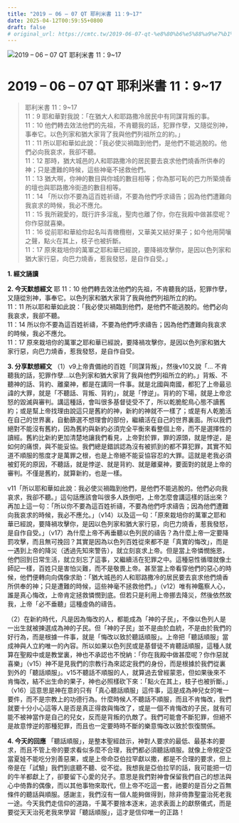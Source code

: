 ```yaml
---
title: "2019 – 06 – 07 QT 耶利米書 11：9~17"
date: 2025-04-12T00:59:55+0800
draft: false
# original_url: https://cmtc.tw/2019-06-07-qt-%e8%80%b6%e5%88%a9%e7%b1%b3%e6%9b%b8-11%ef%bc%9a917
---
```


![2019 – 06 – 07 QT 耶利米書 11：9\~17](/images/qt.jpg   "2019 – 06 – 07 QT 耶利米書 11：9\~17")

# 2019 – 06 – 07 QT 耶利米書 11：9\~17

> 耶利米書 11：9\~17  
> 11：9 耶和華對我說：「在猶大人和耶路撒冷居民中有同謀背叛的事。  
> 11：10 他們轉去效法他們的先祖，不肯聽我的話，犯罪作孽，又隨從別神，事奉它。以色列家和猶大家背了我與他們列祖所立的約。」  
> 11：11 所以耶和華如此說：「我必使災禍臨到他們，是他們不能逃脫的。他們必向我哀求，我卻不聽。  
> 11：12 那時，猶大城邑的人和耶路撒冷的居民要去哀求他們燒香所供奉的神；只是遭難的時候，這些神毫不拯救他們。  
> 11：13 猶大啊，你神的數目與你城的數目相等；你為那可恥的巴力所築燒香的壇也與耶路撒冷街道的數目相等。  
> 11：14 「所以你不要為這百姓祈禱，不要為他們呼求禱告；因為他們遭難向我哀求的時候，我必不應允。  
> 11：15 我所親愛的，既行許多淫亂，聖肉也離了你，你在我殿中做甚麼呢？你作惡就喜樂。  
> 11：16 從前耶和華給你起名叫青橄欖樹，又華美又結好果子；如今他用鬨嚷之聲，點火在其上，枝子也被折斷。  
> 11：17 原來栽培你的萬軍之耶和華已經說，要降禍攻擊你，是因以色列家和猶大家行惡，向巴力燒香，惹我發怒，是自作自受。」

**1. 經文誦讀**

**2.  今天默想經文**
耶 11：10 他們轉去效法他們的先祖，不肯聽我的話，犯罪作孽，又隨從別神，事奉它。以色列家和猶大家背了我與他們列祖所立的約。  
11：11 所以耶和華如此說：「我必使災禍臨到他們，是他們不能逃脫的。他們必向我哀求，我卻不聽。  
11：14 所以你不要為這百姓祈禱，不要為他們呼求禱告；因為他們遭難向我哀求的時候，我必不應允。  
11：17 原來栽培你的萬軍之耶和華已經說，要降禍攻擊你，是因以色列家和猶大家行惡，向巴力燒香，惹我發怒，是自作自受。

**3. 分享默想經文**
（1）v9上帝責備祂的百姓「同謀背叛」，然後v10又說「… 不肯聽我的話，犯罪作孽…以色列家和猶大家背了我與他們列祖所立的約。」背叛、不聽神的話、背約、離棄神，都是在講同一件事。就是北國與南國，都犯了上帝最忌諱的大罪，就是「不聽話、背叛、背約」，就是「悖逆」。背約的下場，就是上帝忿怒的毀滅與審判。講這種話，會叫很多基督徒受不了，所以乾脆鴕鳥心態不讀舊約；或是幫上帝找理由說這只是舊約的神，新約的神就不一樣了；或是有人乾脆活在自己的世界裏，自動篩選不想理會的部份，繼續活在自己的世界裏面。所以我們絕對不能沒有舊約，因為舊約與新約必須完全平衡來看整個上帝，而不是選擇性的讀經。舊約比新約更加清楚地讓我們看見，上帝對於罪，罪的源頭，就是悖逆，是如何的痛恨，與不能妥協。我們總是錯誤認為沒有被抓到的都不算犯罪，其實不知道不順服的態度才是萬罪之根，也是上帝絕不能妥協容忍的大罪。這就是老我必須被釘死的原因，不聽話，就是悖逆、就是背約、就是離棄神，要面對的就是上帝的審判。不僅是舊約，就算新約，也是一樣。

v11「所以耶和華如此說：我必使災禍臨到他們，是他們不能逃脫的。他們必向我哀求，我卻不聽。」這句話應該會叫很多人跌倒吧，上帝怎麼會講這樣的話出來？再加上這一句：「所以你不要為這百姓祈禱，不要為他們呼求禱告；因為他們遭難向我哀求的時候，我必不應允。」（v14）以及這一句：「原來栽培你的萬軍之耶和華已經說，要降禍攻擊你，是因以色列家和猶大家行惡，向巴力燒香，惹我發怒，是自作自受。」（v17）為什麼上帝不再垂聽以色列民的禱告？為什麼上帝一定要降罰攻擊，而且無可挽回？其實是因為以色列百姓從來都不是「真實的悔改」，而是一遇到上帝的降災（透過先知來警告），就立刻哀求上帝。但是當上帝憐憫施恩，他們回到日常生活，就立刻忘了這事，又繼續活在犯罪之中。這種惡性循環就像土師記一樣，百姓只是害怕災難，而不是敬畏上帝。甚至當上帝看穿他們的惡心的時候，他們便轉向向偶像求助：「猶大城邑的人和耶路撒冷的居民要去哀求他們燒香所供奉的神；只是遭難的時候，這些神毫不拯救他們。」（v12）唯有神鑑察人心，誰是真心悔改，上帝肯定拯救憐憫到底。但若只是利用上帝挪去降災，然後依然故我，上帝「必不垂聽」這種虛偽的禱告。

（2）在新約時代，凡是因為悔改的人，都能成為「神的子民」，不像以色列人是一出生就被揀選成為神的子民。但「神的子民」並不是由於血統，不是由於我們的好行為，而是根據一件事，就是「悔改以致於聽話順服」。上帝把「聽話順服」當成神與人立約唯一的內容。所以如果以色列民或是基督徒不肯聽話順服，這種人就算在聖殿中或是教堂裏，神也不承認也不悅納：「你在我殿中做甚麼呢？你作惡就喜樂」（v15）神不是見我們的宗教行為來認定我們的身份，而是根據於我們從裏到外的「聽話順服」。v15不聽話不順服的人，就算過去曾經蒙恩，但如果後來不肯悔改，結不出生命的果子，神也必照樣砍下來：「點火在其上，枝子也被折斷。」（v16）這意思是神在意的只有「真心聽話順服」這件事，這是成為神兒女的唯一要件，而不是宗教上的功德行為。什麼時候人不聽話不順服，而且不肯悔改，我們就要十分小心這等人是否是真正得救與悔改了，或是一個不肯悔改的子民，就有可能不被神當作是自己的兒女，反而是背叛的仇敵了。我們可能會不斷犯罪，但絕不是故意悖逆的那種犯罪，而且也一定要時時不斷的樂意悔改以致於恢復關係。

**4. 今天的回應**
「聽話順服」，是整本聖經啟示，神對人要求的最低、最基本的要求，而且不管上帝的要求看似多麼不合理，我們都必須聽話順服。就像上帝規定亞當夏娃不能吃分別善惡果，或是上帝命亞伯拉罕獻以撒，都是不合理的要求，但上帝是在「試驗」我們到底聽不聽、從不從。我想我是亞伯拉罕的話，我可能把一切的牛羊都獻上了，卻要留下心愛的兒子。意思是我們對神會保留我們自己的想法與心中倚靠的偶像，而以其他事物來取代，但上帝不吃這一套，祂要的是百分之百無條件的聽話與順服。感謝主，我們沒有一個人能夠做得到，除非倚靠聖靈治死老我一途。今天我們走信仰的道路，千萬不要捨本逐末，追求表面上的獻祭儀式，而是要從天天治死老我來學習「聽話順服」，這才是信仰唯一的正路！
